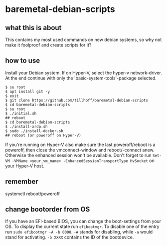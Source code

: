 # baremetal-debian-scripts

## what this is about

This contains my most used commands on new debian systems, so why not make it foolproof and create scripts for it?

## how to use

Install your Debian system.
If on Hyper-V, select the hyper-v network-driver.
At the end continue with only the 'basic-system-tools'-package selected.

```
$ su root
$ apt install git -y
$ exit
$ git clone https://github.com/tillhoff/baremetal-debian-scripts
$ cd baremetal-debian-scripts
$ su root
$ ./initial.sh
## reboot
$ cd baremetal-debian-scripts
$ ./install-xrdp.sh
$ sudo ./install-docker.sh
## reboot (or poweroff on Hyper-V)
```

If you're running on Hyper-V also make sure the last poweroff/reboot is a poweroff, then close the vmconnect-window and reboot/-connect anew. Otherwise the enhanced session won't be available. Don't forget to run ```Set-VM -VMName <your_vm_name> -EnhancedSessionTransportType HvSocket``` on your Hyper-V host.


## remember
systemctl reboot/poweroff

## change bootorder from OS
If you have an EFI-based BIOS, you can change the boot-settings from your OS.
To display the current state run ```efibootmgr```.
To disable one of the entry run ```sudo efibootmgr -A -b 0008```.
```-A``` stands for disabling, while ```-a``` would stand for activating.
```-b XXXX``` contains the ID of the bootdevice.
